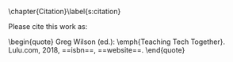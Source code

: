 \chapter{Citation}\label{s:citation}

Please cite this work as:

\begin{quote}
Greg Wilson (ed.): \emph{Teaching Tech Together}.  Lulu.com, 2018,
==isbn==, ==website==.
\end{quote}
